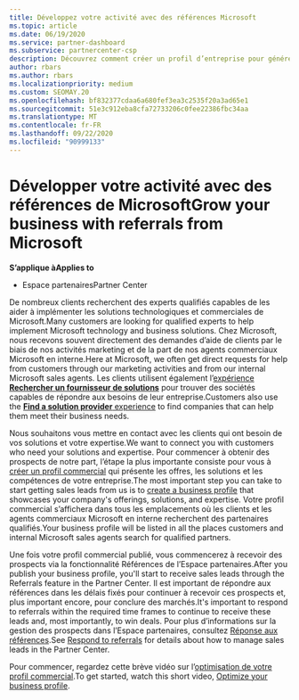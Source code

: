 ```yaml
---
title: Développez votre activité avec des références Microsoft
ms.topic: article
ms.date: 06/19/2020
ms.service: partner-dashboard
ms.subservice: partnercenter-csp
description: Découvrez comment créer un profil d’entreprise pour générer des prospects de ventes par le biais de la fonctionnalité de références de l’espace partenaires, puis pour répondre à ces références.
author: rbars
ms.author: rbars
ms.localizationpriority: medium
ms.custom: SEOMAY.20
ms.openlocfilehash: bf832377cdaa6a680fef3ea3c2535f20a3ad65e1
ms.sourcegitcommit: 51e3c912eba8cfa72733206c0fee22386fbc34aa
ms.translationtype: MT
ms.contentlocale: fr-FR
ms.lasthandoff: 09/22/2020
ms.locfileid: "90999133"
---
```

# <a name="grow-your-business-with-referrals-from-microsoft"></a><span data-ttu-id="62729-103">Développer votre activité avec des références de Microsoft</span><span class="sxs-lookup"><span data-stu-id="62729-103">Grow your business with referrals from Microsoft</span></span>

<span data-ttu-id="62729-104">**S’applique à**</span><span class="sxs-lookup"><span data-stu-id="62729-104">**Applies to**</span></span>

- <span data-ttu-id="62729-105">Espace partenaires</span><span class="sxs-lookup"><span data-stu-id="62729-105">Partner Center</span></span>

<span data-ttu-id="62729-106">De nombreux clients recherchent des experts qualifiés capables de les aider à implémenter les solutions technologiques et commerciales de Microsoft.</span><span class="sxs-lookup"><span data-stu-id="62729-106">Many customers are looking for qualified experts to help implement Microsoft technology and business solutions.</span></span> <span data-ttu-id="62729-107">Chez Microsoft, nous recevons souvent directement des demandes d’aide de clients par le biais de nos activités marketing et de la part de nos agents commerciaux Microsoft en interne.</span><span class="sxs-lookup"><span data-stu-id="62729-107">Here at Microsoft, we often get direct requests for help from customers through our marketing activities and from our internal Microsoft sales agents.</span></span> <span data-ttu-id="62729-108">Les clients utilisent également l’[expérience **Rechercher un fournisseur de solutions**](https://www.microsoft.com/solution-providers/search) pour trouver des sociétés capables de répondre aux besoins de leur entreprise.</span><span class="sxs-lookup"><span data-stu-id="62729-108">Customers also use the [**Find a solution provider** experience](https://www.microsoft.com/solution-providers/search) to find companies that can help them meet their business needs.</span></span> 

<span data-ttu-id="62729-109">Nous souhaitons vous mettre en contact avec les clients qui ont besoin de vos solutions et votre expertise.</span><span class="sxs-lookup"><span data-stu-id="62729-109">We want to connect you with customers who need your solutions and expertise.</span></span> <span data-ttu-id="62729-110">Pour commencer à obtenir des prospects de notre part, l’étape la plus importante consiste pour vous à [créer un profil commercial](create-a-marketing-profile.md) qui présente les offres, les solutions et les compétences de votre entreprise.</span><span class="sxs-lookup"><span data-stu-id="62729-110">The most important step you can take to start getting sales leads from us is to [create a business profile](create-a-marketing-profile.md) that showcases your company's offerings, solutions, and expertise.</span></span> <span data-ttu-id="62729-111">Votre profil commercial s’affichera dans tous les emplacements où les clients et les agents commerciaux Microsoft en interne recherchent des partenaires qualifiés.</span><span class="sxs-lookup"><span data-stu-id="62729-111">Your business profile will be listed in all the places customers and internal Microsoft sales agents search for qualified partners.</span></span> 

 <span data-ttu-id="62729-112">Une fois votre profil commercial publié, vous commencerez à recevoir des prospects via la fonctionnalité Références de l’Espace partenaires.</span><span class="sxs-lookup"><span data-stu-id="62729-112">After you publish your business profile, you'll start to receive sales leads through the Referrals feature in the Partner Center.</span></span> <span data-ttu-id="62729-113">Il est important de répondre aux références dans les délais fixés pour continuer à recevoir ces prospects et, plus important encore, pour conclure des marchés.</span><span class="sxs-lookup"><span data-stu-id="62729-113">It's important to respond to referrals within the required time frames to continue to receive these leads and, most importantly, to win deals.</span></span> <span data-ttu-id="62729-114">Pour plus d’informations sur la gestion des prospects dans l’Espace partenaires, consultez [Réponse aux références](manage-leads.md).</span><span class="sxs-lookup"><span data-stu-id="62729-114">See [Respond to referrals](manage-leads.md) for details about how to manage sales leads in the Partner Center.</span></span>  


<span data-ttu-id="62729-115">Pour commencer, regardez cette brève vidéo sur l’[optimisation de votre profil commercial](https://player.vimeo.com/video/252788046).</span><span class="sxs-lookup"><span data-stu-id="62729-115">To get started, watch this short video, [Optimize your business profile](https://player.vimeo.com/video/252788046).</span></span>
